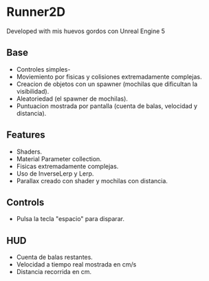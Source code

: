 # Runner2D

Developed with mis huevos gordos con Unreal Engine 5

## Base

- Controles simples-
- Moviemiento por fisicas y colisiones extremadamente complejas.
- Creacion de objetos con un spawner (mochilas que dificultan la visibilidad).
- Aleatoriedad (el spawner de mochilas).
- Puntuacion mostrada por pantalla (cuenta de balas, velocidad y distancia).

## Features

- Shaders.
- Material Parameter collection.
- Fisicas extremadamente complejas.
- Uso de InverseLerp y Lerp.
- Parallax creado con shader y mochilas con distancia.

## Controls

- Pulsa la tecla "espacio" para disparar.

## HUD

- Cuenta de balas restantes.
- Velocidad a tiempo real mostrada en cm/s
- Distancia recorrida en cm.
